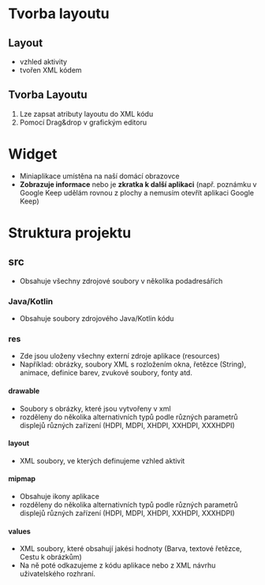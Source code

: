 # Tvorba layoutu

## Layout
* vzhled aktivity
* tvořen XML kódem

## Tvorba Layoutu
1. Lze zapsat atributy layoutu do XML kódu
1. Pomocí Drag&drop v grafickým editoru

# Widget
* Miniaplikace umístěna na naší domácí obrazovce
* **Zobrazuje informace** nebo je **zkratka k další aplikaci** (např. poznámku v Google Keep udělám rovnou z plochy a nemusím otevřít aplikaci Google Keep)

# Struktura projektu
## src
* Obsahuje všechny zdrojové soubory v několika podadresářích

### Java/Kotlin
* Obsahuje soubory zdrojového Java/Kotlin kódu

### res
* Zde jsou uloženy všechny externí zdroje aplikace (resources)
* Například: obrázky, soubory XML s rozložením okna, řetězce (String), animace, definice barev, zvukové soubory, fonty atd.

#### drawable
* Soubory s obrázky, které jsou vytvořeny v xml
* rozděleny do několika alternativních typů podle různých parametrů displejů různých zařízení (HDPI, MDPI, XHDPI, XXHDPI, XXXHDPI)

#### layout
* XML soubory, ve kterých definujeme vzhled aktivit

#### mipmap
* Obsahuje ikony aplikace
* rozděleny do několika alternativních typů podle různých parametrů displejů různých zařízení (HDPI, MDPI, XHDPI, XXHDPI, XXXHDPI)

#### values
* XML soubory, které obsahují jakési hodnoty (Barva, textové řetězce, Cestu k obrázkům)
* Na ně poté odkazujeme z kódu aplikace nebo z XML návrhu uživatelského rozhraní.
